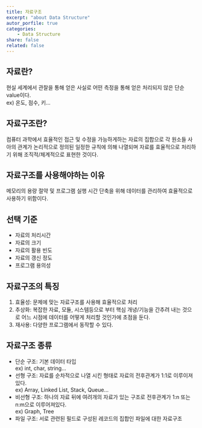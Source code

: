 ```yaml
---
title: 자료구조
excerpt: "about Data Structure"
autor_porfile: true
categories:
    - Data Structure
share: false
related: false
---
```

## 자료란?
현실 세계에서 관찰을 통해 얻은 사실로 어떤 측정을 통해 얻은 처리되지 않은 단순 value이다.  
ex) 온도, 점수, 키...

## 자료구조란?
컴퓨터 과학에서 효율적인 접근 및 수정을 가능하게하는 자료의 집합으로 각 원소들 사아의 관계가 논리적으로 정의된 일정한 규칙에 의해 나열되며 자료를 효율적으로 처리하기 위해 조직적/체계적으로 표현한 것이다.

## 자료구조를 사용해야하는 이유
메모리의 용량 절약 및 프로그램 실행 시간 단축을 위해 데이터를 관리하여 효율적으로 사용하기 위함이다.

## 선택 기준
* 자료의 처리시간
* 자료의 크기
* 자료의 활용 빈도
* 자료의 갱신 정도
* 프로그램 용의성

## 자료구조의 특징
1. 효율성: 문제에 맞는 자료구조를 사용해 효율적으로 처리
2. 추상화: 복잡한 자료, 모듈, 시스템등으로 부터 핵심 개녕/기능을 간추려 내는 것으로 어느 시점에 데이터를 어떻게 처리할 것인가에 초점을 둔다.
3. 재사용: 다양한 프로그램에서 동작할 수 있다.

## 자료구조 종류
* 단순 구조: 기본 데이터 타입  
    ex) int, char, string...
* 선형 구조: 자료를 순차적으로 나열 시킨 형태로 자료의 전후관계가 1:1로 이루이져있다.  
    ex) Array, Linked List, Stack, Queue...
* 비선형 구조: 하나의 자료 뒤에 여려개의 자료가 있는 구조로 전후관계가 1:n 또는 n:m으로 이루어져있다.  
    ex) Graph, Tree
* 파일 구조: 서로 관련된 필드로 구성된 레코드의 집합인 파일에 대한 자료구조